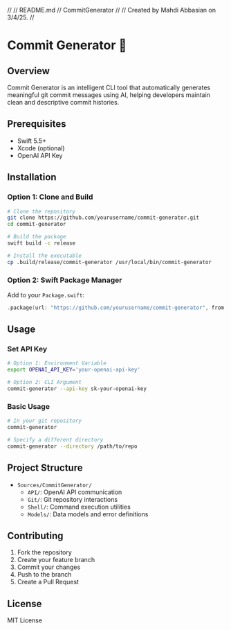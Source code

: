 //
//  README.md
//  CommitGenerator
//
//  Created by Mahdi Abbasian on 3/4/25.
//

# Commit Generator 🚀

## Overview
Commit Generator is an intelligent CLI tool that automatically generates meaningful git commit messages using AI, helping developers maintain clean and descriptive commit histories.

## Prerequisites
- Swift 5.5+
- Xcode (optional)
- OpenAI API Key

## Installation

### Option 1: Clone and Build
```bash
# Clone the repository
git clone https://github.com/yourusername/commit-generator.git
cd commit-generator

# Build the package
swift build -c release

# Install the executable
cp .build/release/commit-generator /usr/local/bin/commit-generator
```

### Option 2: Swift Package Manager
Add to your `Package.swift`:
```swift
.package(url: "https://github.com/yourusername/commit-generator", from: "1.0.0")
```

## Usage

### Set API Key
```bash
# Option 1: Environment Variable
export OPENAI_API_KEY='your-openai-api-key'

# Option 2: CLI Argument
commit-generator --api-key sk-your-openai-key
```

### Basic Usage
```bash
# In your git repository
commit-generator

# Specify a different directory
commit-generator --directory /path/to/repo
```

## Project Structure
- `Sources/CommitGenerator/`
  - `API/`: OpenAI API communication
  - `Git/`: Git repository interactions
  - `Shell/`: Command execution utilities
  - `Models/`: Data models and error definitions

## Contributing
1. Fork the repository
2. Create your feature branch
3. Commit your changes
4. Push to the branch
5. Create a Pull Request

## License
MIT License
